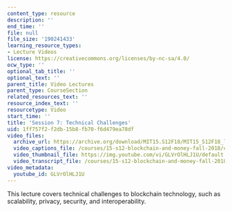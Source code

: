 ```yaml
---
content_type: resource
description: ''
end_time: ''
file: null
file_size: '190241433'
learning_resource_types:
- Lecture Videos
license: https://creativecommons.org/licenses/by-nc-sa/4.0/
ocw_type: ''
optional_tab_title: ''
optional_text: ''
parent_title: Video Lectures
parent_type: CourseSection
related_resources_text: ''
resource_index_text: ''
resourcetype: Video
start_time: ''
title: 'Session 7: Technical Challenges'
uid: 1ff757f2-f2db-15b8-fb70-f6d479ea78df
video_files:
  archive_url: https://archive.org/download/MIT15.S12F18/MIT15_S12F18_lec07_300k.mp4
  video_captions_file: /courses/15-s12-blockchain-and-money-fall-2018/c017c949f8b85cad864ba1f901853e76_GLVrOlHLJ1U.vtt
  video_thumbnail_file: https://img.youtube.com/vi/GLVrOlHLJ1U/default.jpg
  video_transcript_file: /courses/15-s12-blockchain-and-money-fall-2018/5d9600f7f25e4cdb6793d7e214758b54_GLVrOlHLJ1U.pdf
video_metadata:
  youtube_id: GLVrOlHLJ1U
---
```


This lecture covers technical challenges to blockchain technology, such as scalability, privacy, security, and interoperability.

